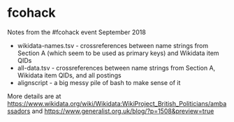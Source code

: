 # fcohack
Notes from the #fcohack event September 2018

* wikidata-names.tsv - crossreferences between name strings from Section A (which seem to be used as primary keys) and Wikidata item QIDs
* all-data.tsv - crossreferences between name strings from Section A, Wikidata item QIDs, and all postings
* alignscript - a big messy pile of bash to make sense of it

More details are at https://www.wikidata.org/wiki/Wikidata:WikiProject_British_Politicians/ambassadors and https://www.generalist.org.uk/blog/?p=1508&preview=true
